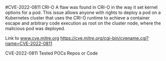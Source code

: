 #CVE-2022-0811 CRI-O 
A flaw was found in CRI-O in the way it set kernel options for a pod. This issue allows anyone with rights to deploy a pod on a Kubernetes cluster that uses the CRI-O runtime to achieve a container escape and arbitrary code execution as root on the cluster node, where the malicious pod was deployed.

Link to www.cve.mitre.org
https://cve.mitre.org/cgi-bin/cvename.cgi?name=CVE-2022-0811

CVE-2022-0811 Tested POCs Repos or Code
